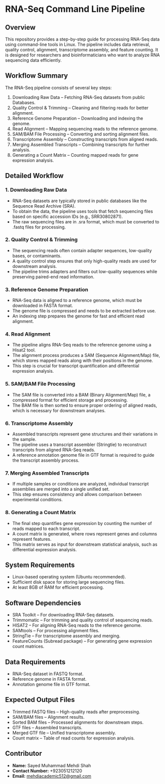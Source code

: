 # **RNA-Seq Command Line Pipeline**
## Overview
This repository provides a step-by-step guide for processing RNA-Seq data using command-line tools in Linux. The pipeline includes data retrieval, quality control, alignment, transcriptome assembly, and feature counting. It is designed for researchers and bioinformaticians who want to analyze RNA sequencing data efficiently.

## Workflow Summary
The RNA-Seq pipeline consists of several key steps:

1. Downloading Raw Data – Fetching RNA-Seq datasets from public Databases.
2. Quality Control & Trimming – Cleaning and filtering reads for better alignment.
3. Reference Genome Preparation – Downloading and indexing the genome.
4. Read Alignment – Mapping sequencing reads to the reference genome.
5. SAM/BAM File Processing – Converting and sorting alignment files.
6. Transcriptome Assembly – Constructing transcripts from aligned reads.
7. Merging Assembled Transcripts – Combining transcripts for further analysis.
8. Generating a Count Matrix – Counting mapped reads for gene expression analysis.

## Detailed Workflow

### 1. Downloading Raw Data
- RNA-Seq datasets are typically stored in public databases like the Sequence Read Archive (SRA).
- To obtain the data, the pipeline uses tools that fetch sequencing files based on specific accession IDs (e.g., SRR30802871).
- The raw sequencing files are in .sra format, which must be converted to .fastq files for processing.

### 2. Quality Control & Trimming
- The sequencing reads often contain adapter sequences, low-quality bases, or contaminants.
- A quality control step ensures that only high-quality reads are used for downstream analysis.
- The pipeline trims adapters and filters out low-quality sequences while preserving paired-end read information.

### 3. Reference Genome Preparation
- RNA-Seq data is aligned to a reference genome, which must be downloaded in FASTA format.
- The genome file is compressed and needs to be extracted before use.
- An indexing step prepares the genome for fast and efficient read alignment.

### 4. Read Alignment
- The pipeline aligns RNA-Seq reads to the reference genome using a Hisat2 tool.
- The alignment process produces a SAM (Sequence Alignment/Map) file, which stores mapped reads along with their positions in the genome.
- This step is crucial for transcript quantification and differential expression analysis.

### 5. SAM/BAM File Processing
- The SAM file is converted into a BAM (Binary Alignment/Map) file, a compressed format for efficient storage and processing.
- The BAM file is then sorted to ensure proper ordering of aligned reads, which is necessary for downstream analyses.

### 6. Transcriptome Assembly
- Assembled transcripts represent gene structures and their variations in the sample.
- The pipeline uses a transcript assembler (Stringtie) to reconstruct transcripts from aligned RNA-Seq reads.
- A reference annotation genome file in GTF format is required to guide the transcript assembly process.

### 7. Merging Assembled Transcripts
- If multiple samples or conditions are analyzed, individual transcript assemblies are merged into a single unified set.
- This step ensures consistency and allows comparison between experimental conditions.

### 8. Generating a Count Matrix
- The final step quantifies gene expression by counting the number of reads mapped to each transcript.
- A count matrix is generated, where rows represent genes and columns represent features.
- This matrix serves as input for downstream statistical analysis, such as differential expression analysis.

## System Requirements
- Linux-based operating system (Ubuntu recommended).
- Sufficient disk space for storing large sequencing files.
- At least 8GB of RAM for efficient processing.

## Software Dependencies
- SRA Toolkit – For downloading RNA-Seq datasets.
- Trimmomatic – For trimming and quality control of sequencing reads.
- HISAT2 – For aligning RNA-Seq reads to the reference genome.
- SAMtools – For processing alignment files.
- StringTie – For transcriptome assembly and merging.
- FeatureCounts (Subread package) – For generating gene expression count matrices.

## Data Requirements
- RNA-Seq dataset in FASTQ format.
- Reference genome in FASTA format.
- Annotation genome file in GTF format.

## Expected Output Files
- Trimmed FASTQ files – High-quality reads after preprocessing.
- SAM/BAM files – Alignment results.
- Sorted BAM files – Processed alignments for downstream steps.
- GTF files – Assembled transcripts.
- Merged GTF file – Unified transcriptome assembly.
- Count matrix – Table of read counts for expression analysis.

## Contributor
- **Name:** Sayed Muhammad Mehdi Shah
- **Contact Number:** +923051212120
- **Email:** mehdiacademic512@gmail.com
